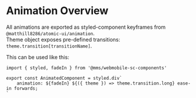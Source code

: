 # Animation Overview

All animations are exported as styled-component keyframes from `@matthill8286/atomic-ui/animation`.  
Theme object exposes pre-defined transitions: `theme.transition[transitionName]`.

This can be used like this:

```
import { styled, fadeIn } from '@mms/webmobile-sc-components'

export const AnimatedComponent = styled.div`
    animation: ${fadeIn} ${({ theme }) => theme.transition.long} ease-in forwards;
`
```
